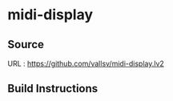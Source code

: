 # midi-display

## Source
URL : https://github.com/vallsv/midi-display.lv2

## Build Instructions
```sh
```

